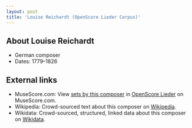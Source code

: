 ```yaml
---
layout: post
title: 'Louise Reichardt (OpenScore Lieder Corpus)'
---
```


## About Louise Reichardt

- German composer
- Dates: 1779–1826

## External links

- MuseScore.com: View [sets by this composer] in [OpenScore Lieder] on MuseScore.com.
- Wikipedia: Crowd-sourced text about this composer on [Wikipedia].
- Wikidata: Crowd-sourced, structured, linked data about this composer on [Wikidata].

[Wikipedia]: https://en.wikipedia.org/wiki/Louise_Reichardt
[Wikidata]: https://www.wikidata.org/wiki/Q6688923
[sets by this composer]: https://musescore.com/openscore-lieder-corpus/sets?order=title&text=Reichardt,+Louise
[OpenScore Lieder]: https://musescore.com/openscore-lieder-corpus

